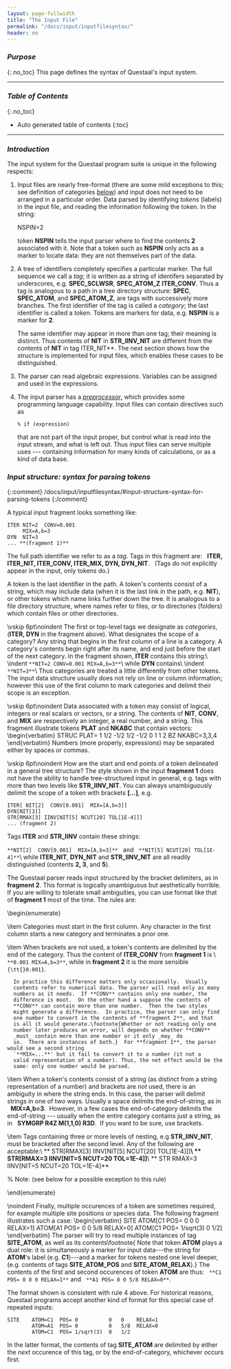 ```yaml
---
layout: page-fullwidth
title: "The Input File"
permalink: "/docs/input/inputfilesyntax/"
header: no
---
```


### _Purpose_
{:.no_toc}
This page defines the syntax of Questaal's input system.

_____________________________________________________________

### _Table of Contents_
{:.no_toc}
*  Auto generated table of contents
{:toc}  

_____________________________________________________________

### _Introduction_

The input system for the Questaal program suite is unique in the following
respects:

1. Input files are nearly free-format (there are some mild
   exceptions to this; see definition of categories
   [below](/docs/input/inputfilesyntax/#input-structure-syntax-for-parsing-tokens))
   and input does not need to be arranged
   in a particular order.  Data parsed by identifying _tokens_
   (labels) in the input file, and reading the information following the
   token.  In the string:

     
      NSPIN=2

   token **NSPIN** tells the input parser where to find the contents **2**
   associated with it.  Note that a token such as **NSPIN** only acts
   as a marker to locate data: they are not themselves part of the data.

2. A tree of identifiers completely specifies a particular marker.  The
   full sequence we call a _tag_; it is written as a string of
   identifers separated by underscores, e.g. **SPEC\_SCLWSR**,
   **SPEC\_ATOM\_Z**  **ITER\_CONV**.  Thus a tag is analogous to a
   path in a tree directory structure: **SPEC**, **SPEC\_ATOM**,
   and **SPEC\_ATOM\_Z**, are tags with successively more
   branches.  The first identifier of the tag is called a _category_;
   the last identifier is called a _token_.
   Tokens are markers for data, e.g. **NSPIN** is a marker for **2**.

   The same identifier may appear in more than one tag; their meaning is
   distinct.  Thus contents of **NIT** in
   **STR\_IINV\_NIT** are different from the contents of **NIT** in tag ITER\_NIT**.  The next section shows
   how the structure is implemented for input files, which enables these
   cases to be distinguished.

3. The parser can read algebraic expressions. Variables can be assigned
   and used in the expressions.

4. The input parser has a [_preprocessor_](/docs/input/preprocessor), 
   which provides some programming language capability.  Input files can contain directives such as

   ~~~
   % if (expression)
   ~~~

   that are not part of the input proper, but control what is read into
   the input stream, and what is left out.  Thus input files can serve
   multiple uses --- containing information for many kinds of
   calculations, or as a kind of data base.


### _Input structure: syntax for parsing tokens_
{::comment}
/docs/input/inputfilesyntax/#input-structure-syntax-for-parsing-tokens
{:/comment}

A typical input fragment looks something like:

	ITER NIT=2  CONV=0.001
	     MIX=A,b=3
	DYN  NIT=3
	... **(fragment 1)**

The full path identifier we refer to as a _tag_.  Tags in this
fragment are: &nbsp; **ITER, ITER\_NIT, ITER\_CONV, ITER\_MIX, DYN, DYN\_NIT**.
&nbsp; (Tags do not explicitly appear in the input, only
tokens do.)

A token is the last identifier in the path.  A token's contents
consist of a string, which may include data (when it is the last link in
the path, e.g. **NIT**), or other tokens which name links
further down the tree.
It is analogous to a file directory structure, where names refer to
files, or to directories (folders) which contain files or other directories.  

\vskip 6pt\noindent The first or top-level tags we designate as
_categories_, (**ITER, DYN** in the fragment above). 
What designates the scope of a category?  Any string that begins in the
first column of a line is a category.  A category's contents begin right
after its name, and end just before the start of the next category.
In the fragment shown,
**ITER** contains this string:\\
\indent `**NIT=2 CONV=0.001 MIX=A,b=3**`\\
while **DYN** contains\\
\indent `**NIT=3**`\\
Thus categories are treated a little differently from other tokens.  The
input data structure usually does not rely on line or column information;
however this use of the first column to mark categories and delimit their
scope is an exception.

\vskip 6pt\noindent Data associated with a token may consist of logical, integers or
real scalars or vectors, or a string. The contents of **NIT**,
**CONV**, and **MIX** are respectively an integer, a real number, and
a string.  This fragment illustrate tokens **PLAT** and **NKABC** that
contain vectors:
\begin{verbatim}
STRUC  PLAT= 1 1/2 -1/2    1/2 -1/2 0   1 1 2
BZ     NKABC=3,3,4
\end{verbatim}
Numbers (more properly, expressions) may be separated either by spaces or
commas.

\vskip 6pt\noindent How are the start and end points of a token delineated
in a general tree structure?  The style shown in the input **fragment 1** does
not have the ability to handle tree-structured input in general, e.g.
tags with more than two levels like **STR\_IINV\_NIT**.  You can
always unambiguously delimit the scope of a token with brackets **[...]**, e.g.

    ITER[ NIT[2]  CONV[0.001]  MIX=[A,b=3]]
    DYN[NIT[3]]
    STR[RMAX[3] IINV[NIT[5] NCUT[20] TOL[1E-4]]]
    ... (fragment 2)

Tags **ITER** and **STR\_IINV** contain these strings:

`**NIT[2]  CONV[0.001]  MIX=[A,b=3]**` &nbsp; and &nbsp; `**NIT[5] NCUT[20] TOL[1E-4]**`\\
while **ITER\_NIT**, **DYN\_NIT** and **STR\_IINV\_NIT** are all readily distinguished (contents **2, 3**, and
**5**).

The Questaal parser reads input structured by the bracket delimiters, as in
**fragment 2**.  This format is logically unambiguous but aesthetically horrible.
If you are willing to tolerate small ambiguities, you can use format like
that of **fragment 1** most of the time.  The rules are:

\begin{enumerate}

\item Categories must start in the first column.  Any character in the
      first column starts a new category and terminates a prior one.

\item When brackets are not used, a token's contents are delimited by the
      end of the category.  Thus the content of **ITER\_CONV** from
      **fragment 1** is \ `**0.001 MIX=A,b=3**`, while in
      **fragment 2** it is the more sensible `{\tt{}0.001}`.

      In practice this difference matters only occasionally.  Usually
      contents refer to numerical data. The parser will read only as many
      numbers as it needs.  If **CONV** contains only one number, the
      difference is moot.  On the other hand a suppose the contents of
      **CONV** can contain more than one number.  Then the two styles
      might generate a difference.  In practice, the parser can only find
      one number to convert in the contents of **fragment 2**, and that
      is all it would generate.\footnote{Whether or not reading only one
      number later produces an error, will depends on whether **CONV**
      _must_ contain more than one number or it only _may_ do
      so.  There are instances of both.}  For **fragment 1**, the parser would see a second string
      `**MIX=...**' but it fail to convert it to a number (it not a
      valid representation of a number). Thus, the net effect would be the
      same: only one number would be parsed.

\item When a token's contents consist of a string (as distinct from a
      string representation of a number) and brackets are _not_ used,
      there is an ambiguity in where the string ends.  In this case, the
      parser will delimit strings in one of two ways.  Usually a space
      delimits the end-of-string, as in &nbsp; **MIX=A,b=3**.&nbsp;
      However, in a few cases the end-of-category delimits the
      end-of-string --- usually when the entire category contains just a
      string, as in &nbsp; **SYMGRP R4Z M(1,1,0) R3D**.&nbsp; If
      you want to be sure, use brackets.

\item Tags containing three or more levels of nesting, e.g **STR\_IINV\_NIT**,
      must be bracketed after the second level.  Any of the following
      are acceptable:\\
      ** STR[RMAX[3] IINV[NIT[5] NCUT[20] TOL[1E-4]]]**\\
      ** STR[RMAX=3 IINV[NIT=5 NCUT=20 TOL=1E-4]]**\\
      ** STR RMAX=3 IINV[NIT=5 NCUT=20 TOL=1E-4]**

%      Note: (see below for a possible exception to this rule)

\end{enumerate}

\noindent
Finally, multiple occurences of a token are sometimes required, for example
multiple site positions or species data.  The following fragment
illustrates such a case:
\begin{verbatim}
SITE   ATOM[C1  POS= 0          0   0    RELAX=1]
       ATOM[A1  POS= 0          0   5/8  RELAX=0]
       ATOM[C1  POS= 1/sqrt(3)  0   1/2]
\end{verbatim}
The parser will try to read multiple instances of tag **SITE\_ATOM**, as
well as its contents\footnote{ Note that token **ATOM** plays a dual
role: it is simultaneously a marker for input data---the string for
**ATOM**'s label (e.g. **C1**)---and a marker for tokens nested
one level deeper, (e.g. contents of tags **SITE\_ATOM\_POS** and
**SITE\_ATOM\_RELAX**).}  The contents of the first and second occurences
of token **ATOM** are thus: &nbsp; `**C1 POS= 0 0 0 RELAX=1**`
and &nbsp; `**A1 POS= 0 0 5/8 RELAX=0**`.

The format shown is consistent with rule 4 above.  For historical reasons,
Questaal programs accept another kind of format for this special case of repeated inputs:

    SITE    ATOM=C1  POS= 0          0   0    RELAX=1
            ATOM=A1  POS= 0          0   5/8  RELAX=0
            ATOM=C1  POS= 1/sqrt(3)  0   1/2

In the latter format, the contents of tag **SITE\_ATOM** are delimited
by either the _next_ occurence of this tag, or by the end-of-category,
whichever occurs first. 


